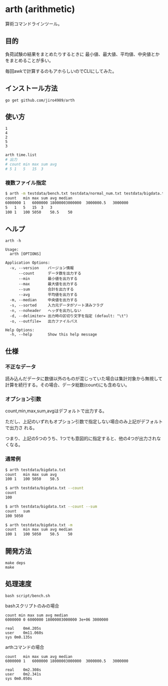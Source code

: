 # arth (arithmetic)

算術コマンドラインツール。

## 目的

負荷試験の結果をまとめたりするときに
最小値、最大値、平均値、中央値とかをまとめることが多い。

毎回awkで計算するのもアホらしいのでCLIにしてみた。

## インストール方法

`go get github.com/jiro4989/arth`

## 使い方

```time.list
1
4
2
5
3
```

```bash
arth time.list
# 出力
# count	min	max	sum	avg
# 5	1	5	15	3
```

### 複数ファイル指定

```bash
$ arth -m testdata/bench.txt testdata/normal_num.txt testdata/bigdata.txt 
count	min	max	sum	avg	median
6000000	1	6000000	18000003000000	3000000.5	3000000
5	1	5	15	3	3
100	1	100	5050	50.5	50
```

## ヘルプ

`arth -h`

    Usage:
      arth [OPTIONS]

    Application Options:
      -v, --version    バージョン情報
          --count      データ数を出力する
          --min        最小値を出力する
          --max        最大値を出力する
          --sum        合計を出力する
          --avg        平均値を出力する
      -m, --median     中央値を出力する
      -s, --sorted     入力元データがソート済みフラグ
      -n, --noheader   ヘッダを出力しない
      -d, --delimiter= 出力時の区切り文字を指定 (default: "\t")
      -o, --outfile=   出力ファイルパス

    Help Options:
      -h, --help       Show this help message

## 仕様

### 不正なデータ

読み込んだデータに数値以外のものが混じっていた場合は集計対象から無視して
計算を続行する。その場合、データ総数(count)にも含めない。

### オプション引数

count,min,max,sum,avgはデフォルトで出力する。

ただし、上記のいずれもオプション引数で指定しない場合のみ上記がデフォルトで出力さ
れる。

つまり、上記の5つのうち、1つでも意図的に指定すると、他の4つが出力されなくなる。

### 通常例

```bash
$ arth testdata/bigdata.txt
count	min	max	sum	avg
100	1	100	5050	50.5
```

```bash
$ arth testdata/bigdata.txt --count
count
100
```

```bash
$ arth testdata/bigdata.txt --count --sum
count	sum
100	5050
```

```bash
$ arth testdata/bigdata.txt -m
count	min	max	sum	avg	median
100	1	100	5050	50.5	50
```

## 開発方法

```
make deps
make
```

## 処理速度

`bash script/bench.sh`

bashスクリプトのみの場合

    count min max sum avg median
    6000000 0 6000000 18000003000000 3e+06 3000000

    real	0m4.205s
    user	0m11.060s
    sys	0m0.135s

arthコマンドの場合

    count	min	max	sum	avg	median
    6000000	1	6000000	18000003000000	3000000.5	3000000

    real	0m2.308s
    user	0m2.341s
    sys	0m0.050s

